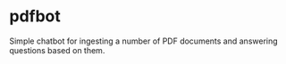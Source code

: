 # pdfbot
Simple chatbot for ingesting a number of PDF documents and answering questions based on them.
